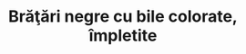 ---
layout: post
title: "Brăţări negre cu bile colorate, împletite"
description: "Brăţări negre cu bile colorate, împletite."
img: "/assets/img/bratari-cu-bile-colorate-impletite-1.jpg"
img2: "/assets/img/bratari-cu-bile-colorate-impletite-2.jpg"
colors: "diverse"
price: "7 RON /buc"
vertical: true
---